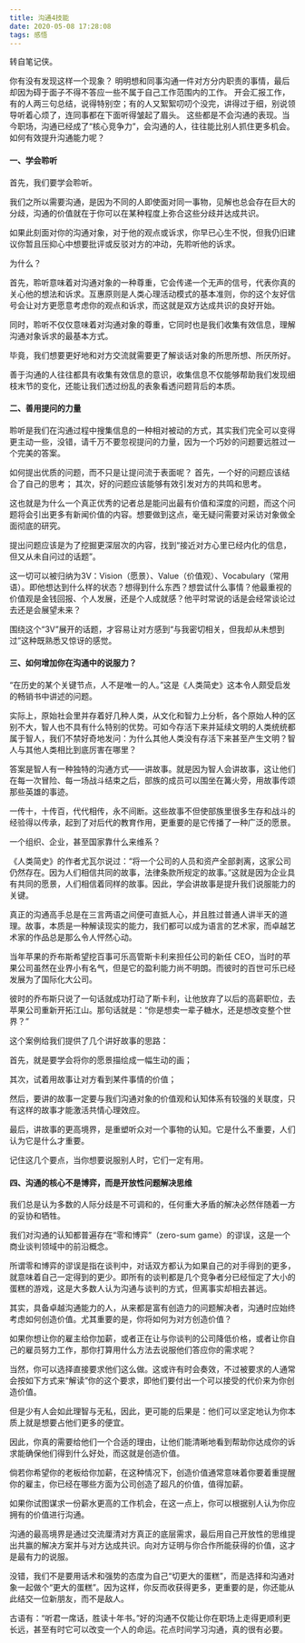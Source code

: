 ```yaml
---
title: 沟通4技能
date: 2020-05-08 17:28:08
tags: 感悟
---
```

转自笔记侠。

你有没有发现这样一个现象？
明明想和同事沟通一件对方分内职责的事情，最后却因为碍于面子不得不答应一些不属于自己工作范围内的工作。
开会汇报工作，有的人两三句总结，说得特别空；有的人又絮絮叨叨个没完，讲得过于细，别说领导听着心烦了，连同事都在下面听得皱起了眉头。
这些都是不会沟通的表现。当今职场，沟通已经成了“核心竞争力”，会沟通的人，往往能比别人抓住更多机会。
如何有效提升沟通能力呢？

#### 一、学会聆听

首先，我们要学会聆听。

我们之所以需要沟通，是因为不同的人即使面对同一事物，见解也总会存在巨大的分歧，沟通的价值就在于你可以在某种程度上弥合这些分歧并达成共识。

如果此刻面对你的沟通对象，对于他的观点或诉求，你早已心生不悦，但我仍旧建议你暂且压抑心中想要批评或反驳对方的冲动，先聆听他的诉求。

为什么？

首先，聆听意味着对沟通对象的一种尊重，它会传递一个无声的信号，代表你真的关心他的想法和诉求。互惠原则是人类心理活动模式的基本准则，你的这个友好信号会让对方更愿意考虑你的观点和诉求，而这就是双方达成共识的良好开始。

同时，聆听不仅仅意味着对沟通对象的尊重，它同时也是我们收集有效信息，理解沟通对象诉求的最基本方式。

毕竟，我们想要更好地和对方交流就需要更了解谈话对象的所思所想、所厌所好。

善于沟通的人往往都具有收集有效信息的意识，收集信息不仅能够帮助我们发现细枝末节的变化，还能让我们透过纷乱的表象看透问题背后的本质。
#### 二、善用提问的力量
聆听是我们在沟通过程中搜集信息的一种相对被动的方式，其实我们完全可以变得更主动一些，没错，请千万不要忽视提问的力量，因为一个巧妙的问题要远胜过一个完美的答案。

如何提出优质的问题，而不只是让提问流于表面呢？
首先，一个好的问题应该结合了自己的思考；
其次，好的问题应该能够有效引发对方的共鸣和思考。

这也就是为什么一个真正优秀的记者总是能问出最有价值和深度的问题，而这个问题将会引出更多有新闻价值的内容。想要做到这点，毫无疑问需要对采访对象做全面彻底的研究。

提出问题应该是为了挖掘更深层次的内容，找到“接近对方心里已经内化的信息，但又从未自问过的话题”。

这一切可以被归纳为3V：Vision（愿景）、Value（价值观）、Vocabulary（常用语）。即他想达到什么样的状态？想得到什么东西？想尝试什么事情？他最重视的价值观是金钱回报、个人发展，还是个人成就感？他平时常说的话是会经常谈论过去还是会展望未来？

围绕这个“3V”展开的话题，才容易让对方感到“与我密切相关，但我却从未想到过”这种既熟悉又惊讶的感觉。

#### 三、如何增加你在沟通中的说服力？
 “在历史的某个关键节点，人不是唯一的人。”这是《人类简史》这本令人颇受启发的畅销书中讲述的问题。

实际上，原始社会里并存着好几种人类，从文化和智力上分析，各个原始人种的区别不大，智人也不具有什么特别的优势。可如今存活下来并延续文明的人类统统都属于智人，我们不禁好奇地发问：为什么其他人类没有存活下来甚至产生文明？智人与其他人类相比到底厉害在哪里？

答案是智人有一种独特的沟通方式——讲故事。就是因为智人会讲故事，这让他们在每一次冒险、每一场战斗结束之后，部族的成员可以围坐在篝火旁，用故事传颂那些英雄的事迹。

一传十，十传百，代代相传，永不间断。这些故事不但使部族里很多生存和战斗的经验得以传承，起到了对后代的教育作用，更重要的是它传播了一种广泛的愿景。

一个组织、企业，甚至国家靠什么来维系？

《人类简史》的作者尤瓦尔说过：“将一个公司的人员和资产全部剥离，这家公司仍然存在。因为人们相信共同的故事，法律条款所规定的故事。”这就是因为企业具有共同的愿景，人们相信着同样的故事。因此，学会讲故事是提升我们说服能力的关键。

真正的沟通高手总是在三言两语之间便可直抵人心，并且胜过普通人讲半天的道理。故事，本质是一种解读现实的能力，我们都可以成为语言的艺术家，而卓越艺术家的作品总是那么令人怦然心动。

当年苹果的乔布斯希望挖百事可乐高管斯卡利来担任公司的新任 CEO，当时的苹果公司虽然在业界小有名气，但是它的盈利能力尚不明朗。而彼时的百世可乐已经发展为了国际化大公司。

彼时的乔布斯只说了一句话就成功打动了斯卡利，让他放弃了以后的高薪职位，去苹果公司重新开拓江山。那句话就是：“你是想卖一辈子糖水，还是想改变整个世界？”

这个案例给我们提供了几个讲好故事的思路：

首先，就是要学会将你的愿景描绘成一幅生动的画；

其次，试着用故事让对方看到某件事情的价值；

然后，要讲的故事一定要与我们沟通对象的价值观和认知体系有较强的关联度，只有这样的故事才能激活共情心理效应。

最后，讲故事的更高境界，是重塑听众对一个事物的认知。它是什么不重要，人们认为它是什么才重要。

记住这几个要点，当你想要说服别人时，它们一定有用。

#### 四、沟通的核心不是博弈，而是开放性问题解决思维 

我们总是认为多数的人际分歧是不可调和的，任何重大矛盾的解决必然伴随着一方的妥协和牺牲。

我们对沟通的认知都普遍存在“零和博弈”（zero-sum game）的谬误，这是一个商业谈判领域中的前沿概念。

所谓零和博弈的谬误是指在谈判中，对话双方都认为如果自己的对手得到的更多，就意味着自己一定得到的更少。即所有的谈判都是几个竞争者分已经恒定了大小的蛋糕的游戏，这是大多数人认为沟通与谈判的方式，但离事实却相去甚远。

其实，具备卓越沟通能力的人，从来都是富有创造力的问题解决者，沟通时应始终考虑如何创造价值。尤其重要的是，你将如何为对方创造价值？

如果你想让你的雇主给你加薪，或者正在让与你谈判的公司降低价格，或者让你自己的雇员努力工作，那你打算用什么方法去说服他们答应你的需求呢？

当然，你可以选择直接要求他们这么做。这或许有时会奏效，不过被要求的人通常会按如下方式来“解读”你的这个要求，即他们要付出一个可以接受的代价来为你创造价值。

但是少有人会如此理智与无私，因此，更可能的后果是：他们可以坚定地认为你本质上就是想要占他们更多的便宜。

因此，你真的需要给他们一个合适的理由，让他们能清晰地看到帮助你达成你的诉求能确保他们得到什么好处，而这就是创造价值。

倘若你希望你的老板给你加薪，在这种情况下，创造价值通常意味着你要着重提醒你的雇主，你已经在哪些方面为公司创造了超凡的价值，值得加薪。

如果你试图谋求一份薪水更高的工作机会，在这一点上，你可以根据别人认为你应拥有的价值进行沟通。

沟通的最高境界是通过交流厘清对方真正的底层需求，最后用自己开放性的思维提出共赢的解决方案并与对方达成共识。向对方证明与你合作所能获得的价值，这才是最有力的说服。

没错，我们不是要用话术和强势的态度为自己“切更大的蛋糕”，而是选择和沟通对象一起做个“更大的蛋糕”。因为这样，你反而收获得更多，更重要的是，你还能从此结交一位新朋友，而不是敌人。

古语有：“听君一席话，胜读十年书。”好的沟通不仅能让你在职场上走得更顺利更长远，甚至有时它可以改变一个人的命运。花点时间学习沟通，真的很有必要。